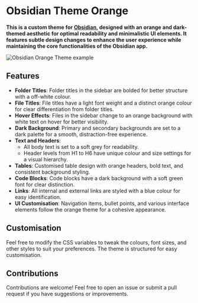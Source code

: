 # Obsidian Theme Orange

**This is a custom theme for [Obsidian](https://obsidian.md), designed with an orange and dark-themed aesthetic for optimal readability and minimalistic UI elements. It features subtle design changes to enhance the user experience while maintaining the core functionalities of the Obsidian app.**

![Obsidian Orange Theme example](https://github.com/user-attachments/assets/2e51fbd5-3df4-4244-a1d5-89a06b4e430f)

## Features
- **Folder Titles**: Folder titles in the sidebar are bolded for better structure with a off-white colour.
- **File Titles**: File titles have a light font weight and a distinct orange colour for clear differentiation from folder titles.
- **Hover Effects**: Files in the sidebar change to an orange background with white text on hover for better visibility.
- **Dark Background**: Primary and secondary backgrounds are set to a dark palette for a smooth, distraction-free experience.
- **Text and Headers**: 
  - All body text is set to a soft grey for readability.
  - Header levels from H1 to H6 have unique colour and size settings for a visual hierarchy.
- **Tables**: Customised table design with orange headers, bold text, and consistent background styling.
- **Code Blocks**: Code blocks have a dark background with a soft green font for clear distinction.
- **Links**: All internal and external links are styled with a blue colour for easy identification.
- **UI Customisation**: Navigation items, bullet points, and various interface elements follow the orange theme for a cohesive appearance.

## Customisation
Feel free to modify the CSS variables to tweak the colours, font sizes, and other styles to suit your preferences. The theme is structured for easy customisation.

## Contributions
Contributions are welcome! Feel free to open an issue or submit a pull request if you have suggestions or improvements.
